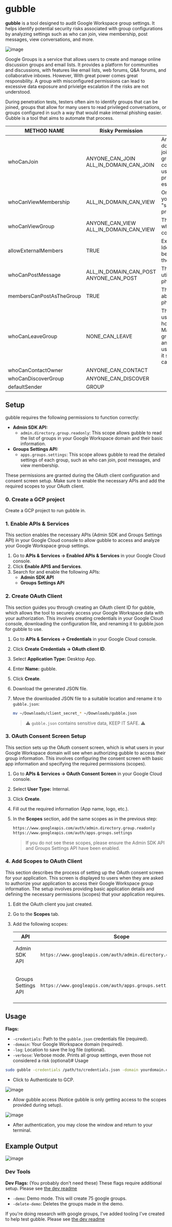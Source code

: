 # gubble

**gubble** is a tool designed to audit Google Workspace group settings. It helps identify potential security risks associated with group configurations by analyzing settings such as who can join, view membership, post messages, view conversations, and more.

![image](https://github.com/user-attachments/assets/67a8c56f-d7e9-498a-8494-5d35f98789a3)


Google Groups is a service that allows users to create and manage online discussion groups and email lists. It provides a platform for communities and discussions, with features like email lists, web forums, Q&A forums, and collaborative inboxes. However, With great power comes great responsbility. A group with misconfigured permissions can lead to excessive data exposure and privielge escalation if the risks are not understood. 



During penetration tests, testers often aim to identify groups that can be joined, groups that allow for many users to read privileged conversations, or groups configured in such a way that would make internal phishing easier. Gubble is a tool that aims to automate that process.


|  METHOD NAME           |          Risky Permission            |                         Notes                                                                    |
|------------------------|--------------------------------------|--------------------------------------------------------------------------------------------------|
|whoCanJoin              |ANYONE_CAN_JOIN  ALL_IN_DOMAIN_CAN_JOIN|Anyone in the domain can join the group. This could be used for privielge escalation.             |
|whoCanViewMembership    |ALL_IN_DOMAIN_CAN_VIEW                |Only bad if you have "secret" projects                                                            |
|whoCanViewGroup         |ANYONE_CAN_VIEW  ALL_IN_DOMAIN_CAN_VIEW|This means who can read conversations                                                             |
|allowExternalMembers    |TRUE                                  |External Identities can be added to the group.                                                    |
|whoCanPostMessage       |ALL_IN_DOMAIN_CAN_POST  ANYONE_CAN_POST|This can be utilized for phishing.                                                                |
|membersCanPostAsTheGroup|TRUE                                  |This can be abused for phishing.                                                                  |
|whoCanLeaveGroup        |NONE_CAN_LEAVE                        |This can be used as a honeypot. Make a juicy group name and alert on users joining it since they can't leave|
|whoCanContactOwner      |ANYONE_CAN_CONTACT                    |                                                                                                  |
|whoCanDiscoverGroup     |ANYONE_CAN_DISCOVER                   |                                                                                                  |
|defaultSender           |GROUP                                 |                                                                                                  |



## Setup

gubble requires the following permissions to function correctly:

- **Admin SDK API:**
  - `admin.directory.group.readonly`:  This scope allows gubble to read the list of groups in your Google Workspace domain and their basic information.
- **Groups Settings API:**
  - `apps.groups.settings`: This scope allows gubble to read the detailed settings of each group, such as who can join, post messages, and view membership.

These permissions are granted during the OAuth client configuration and consent screen setup. Make sure to enable the necessary APIs and add the required scopes to your OAuth client.

### 0. Create a GCP project
Create a GCP project to run gubble in. 

### 1. Enable APIs & Services

This section enables the necessary APIs (Admin SDK and Groups Settings API) in your Google Cloud console to allow gubble to access and analyze your Google Workspace group settings.

1. Go to **APIs & Services -> Enabled APIs & Services** in your Google Cloud console.
2. Click **Enable APIS and Services**.
3. Search for and enable the following APIs:
    - **Admin SDK API**
    - **Groups Settings API**

### 2. Create OAuth Client

This section guides you through creating an OAuth client ID for gubble, which allows the tool to securely access your Google Workspace data with your authorization. This involves creating credentials in your Google Cloud console, downloading the configuration file, and renaming it to gubble.json for gubble to use.

1. Go to **APIs & Services -> Credentials** in your Google Cloud console.
2. Click **Create Credentials -> OAuth client ID**.
3. Select **Application Type:** Desktop App.
4. Enter **Name:** gubble.
5. Click **Create**.
6. Download the generated JSON file.
7. Move the downloaded JSON file to a suitable location and rename it to `gubble.json`:

    ```bash
    mv ~/Downloads/client_secret_* ~/Downloads/gubble.json
    ``` 

    > ⚠️ `gubble.json` contains sensitive data, KEEP IT SAFE. ⚠️

### 3. OAuth Consent Screen Setup

This section sets up the OAuth consent screen, which is what users in your Google Workspace domain will see when authorizing gubble to access their group information. This involves configuring the consent screen with basic app information and specifying the required permissions (scopes).

1. Go to **APIs & Services -> OAuth Consent Screen** in your Google Cloud console.
2. Select **User Type:** Internal.
3. Click **Create**.
4. Fill out the required information (App name, logo, etc.).
5. In the **Scopes** section, add the same scopes as in the previous step:

    ```markdown
    https://www.googleapis.com/auth/admin.directory.group.readonly
    https://www.googleapis.com/auth/apps.groups.settings
    ```

    > If you do not see these scopes, please ensure the Admin SDK API and Groups Settings API have been enabled.

### 4. Add Scopes to OAuth Client

This section describes the process of setting up the OAuth consent screen for your application. This screen is displayed to users when they are asked to authorize your application to access their Google Workspace group information. The setup involves providing basic application details and defining the necessary permissions (scopes) that your application requires.

1. Edit the OAuth client you just created.
2. Go to the **Scopes** tab.
3. Add the following scopes:

    | API                | Scope                                                        | Description                                  |
    | ------------------ | ----------------------------------------------------------- | -------------------------------------------- |
    | Admin SDK API      | `https://www.googleapis.com/auth/admin.directory.group.readonly` | View groups on your domain                   |
    | Groups Settings API | `https://www.googleapis.com/auth/apps.groups.settings`      | View and manage the settings of a G Suite group |

## Usage

**Flags:**

- `-credentials`: Path to the `gubble.json` credentials file (required).
- `-domain`: Your Google Workspace domain (required).
- `-log`: Location to save the log file (optional).
- `-verbose`: Verbose mode. Prints all group settings, even those not considered a risk (optional)# Usage

```bash
sudo gubble -credentials /path/to/credentials.json -domain yourdomain.com
```

- Click to Authenticate to GCP.

![image](https://github.com/user-attachments/assets/df60b98d-e3df-46c9-9813-3f0bec78ee11)

- Allow gubble access (Notice gubble is only getting access to the scopes provided during setup).

![image](https://github.com/user-attachments/assets/3dd11f7b-d4af-4a34-b0ca-1aea85d95453)

- After authentication, you may close the window and return to your terminal.

## Example Output

![image](https://github.com/user-attachments/assets/219ac2c9-db2a-4e39-aaf4-dbc1bea9fc02)

### Dev Tools

**Dev Flags:** (You probably don't need these)
These flags require additional setup. Please see [the dev readme](https://github.com/LowOrbitSecurity/gubble/tree/main/dev)

- `-demo`: Demo mode. This will create 75 google groups.
- `-delete-demo`: Deletes the groups made in the demo.

If you're doing research with google groups, I've added tooling I've created to help test gubble. Please see [the dev readme](https://github.com/LowOrbitSecurity/gubble/tree/main/dev)
